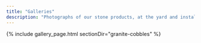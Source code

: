 ```yaml
---
title: "Galleries"
description: "Photographs of our stone products, at the yard and installed"
---
```

{% include gallery_page.html sectionDir="granite-cobbles" %}
